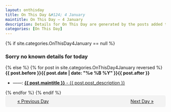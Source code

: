 ```yaml
---
layout: onthisday
title: On This Day &#124; 4 January
maintitle: On This Day — 4 January
description: Details for On This Day are generated by the posts added to the website so the content is subject to changes/updates over time.
categories: [On This Day]
---
```


{% if site.categories.OnThisDay4January == null %}
<h3>Sorry no known details for today</h3>
{% else %}
{% for post in site.categories.OnThisDay4January reversed %}
<strong>{{ post.before }}{{ post.date | date: "%e %B %Y" }}{{ post.after }}</strong>
<ul>
<li> ——: <a class="{{ post.class }}" href="{{ post.url }}"><strong>{{ post.maintitle }}</strong> - {{ post.post_description }}</a></li>
</ul>
{% endfor %}
{% endif %}

<div style="background-color: #f3f3f3; padding: 10px; border-radius: 5px; text-align: center; display: flex; justify-content: space-evenly;">
<a href="/onthisday/01/01-03">« Previous Day</a>
<span style="visibility:hidden;">[ Visit Leap Year February 29 ]</span>
<a href="/onthisday/01/01-05">Next Day »</a>
</div>
